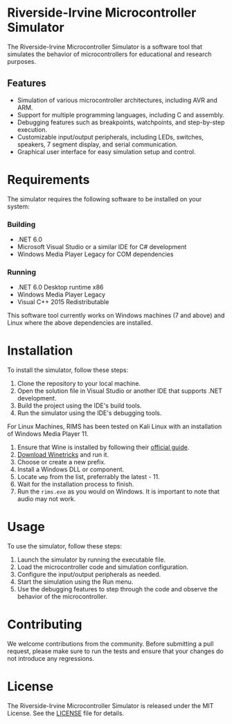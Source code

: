 # Riverside-Irvine Microcontroller Simulator
The Riverside-Irvine Microcontroller Simulator is a software tool that simulates the behavior of microcontrollers for educational and research purposes.

## Features
- Simulation of various microcontroller architectures, including AVR and ARM.
- Support for multiple programming languages, including C and assembly.
- Debugging features such as breakpoints, watchpoints, and step-by-step execution.
- Customizable input/output peripherals, including LEDs, switches, speakers, 7 segment display, and serial communication.
- Graphical user interface for easy simulation setup and control.

# Requirements
The simulator requires the following software to be installed on your system:

### Building
- .NET 6.0
- Microsoft Visual Studio or a similar IDE for C# development
- Windows Media Player Legacy for COM dependencies

### Running
- .NET 6.0 Desktop runtime x86
- Windows Media Player Legacy
- Visual C++ 2015 Redistributable

This software tool currently works on Windows machines (7 and above) and Linux where the above dependencies are installed.

# Installation
To install the simulator, follow these steps:

1. Clone the repository to your local machine.
2. Open the solution file in Visual Studio or another IDE that supports .NET development.
3. Build the project using the IDE's build tools.
4. Run the simulator using the IDE's debugging tools.

For Linux Machines, RIMS has been tested on Kali Linux with an installation of Windows Media Player 11. 
1. Ensure that Wine is installed by following their [official guide](https://wiki.winehq.org/Download). 
2. [Download Winetricks](https://wiki.winehq.org/Winetricks) and run it.
3. Choose or create a new prefix.
4. Install a Windows DLL or component.
5. Locate `wmp` from the list, preferrably the latest - 11. 
6. Wait for the installation process to finish.
7. Run the `rims.exe` as you would on Windows. It is important to note that audio may not work.

# Usage
To use the simulator, follow these steps:

1. Launch the simulator by running the executable file.
2. Load the microcontroller code and simulation configuration.
3. Configure the input/output peripherals as needed.
4. Start the simulation using the Run menu.
5. Use the debugging features to step through the code and observe the behavior of the microcontroller.

# Contributing
We welcome contributions from the community.
Before submitting a pull request, please make sure to run the tests and ensure that your changes do not introduce any regressions.

# License
The Riverside-Irvine Microcontroller Simulator is released under the MIT License. See the [LICENSE](https://www.mit.edu/~amini/LICENSE.md) file for details.
